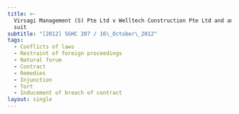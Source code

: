 ```yaml
---
title: >-
  Virsagi Management (S) Pte Ltd v Welltech Construction Pte Ltd and another
  suit
subtitle: "[2012] SGHC 207 / 16\_October\_2012"
tags:
  - Conflicts of laws
  - Restraint of foreign proceedings
  - Natural forum
  - Contract
  - Remedies
  - Injunction
  - Tort
  - Inducement of breach of contract
layout: single
---
```


